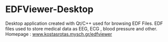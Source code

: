 # EDFViewer-Desktop
Desktop application created with Qt/C++ used for browsing EDF Files.
EDF files used to store medical data as EEG, ECG , blood pressure and other.
Homepage : www.kostasrotas.mysch.gr/edfviewer

